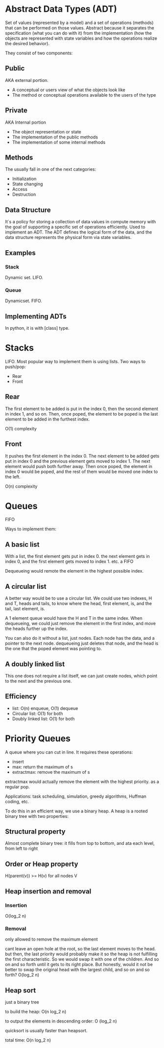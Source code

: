 # Abstract Data Types (ADT)

Set of values (represented by a model) and a set of operations (methods) that can be performed on those values. 
Abstract because it separates the specification (what you can do with it) from the implementation (how the objects are represented with state variables and how the operations realize the desired behavior).

They consist of two components: 
## Public
AKA external portion. 
* A conceptual or users view of what the objects look like
* The method or conceptual operations available to the users of the type

## Private
AKA Internal portion

* The object representation or state
* The implementation of the public methods
* The implementation of some internal methods

## Methods

The usually fall in one of the next categories: 
* Initialization
* State changing
* Access
* Destruction

## Data Structure

It´s a policy for storing a collection of data values in compute memory with the goal of supporting a specific set of operations efficiently.
Used to implement an ADT. 
The ADT defines the logical form of the data, and the data structure represents the physical form via state variables. 

## Examples
### Stack

Dynamic set. LIFO. 

### Queue

Dynamicset. FIFO.

## Implementing ADTs

In python, it is with [class] type.

# Stacks

LIFO.
Most popular way to implement them is using lists. 
Two ways to push/pop:
* Rear
* Front

## Rear
The first element to be added is put in the index 0, then the second element in index 1, and so on. 
Then, once poped, the element to be poped is the last element to be added in the furthest index.

O(1) complexity

## Front

It pushes the first element in the index 0. The next element to be added gets put in index 0 and the previous element gets moved to index 1. The next element would push both further away. 
Then once poped, the element in index 0 would be poped, and the rest of them would be moved one index to the left. 

O(n) complexity

# Queues

FIFO

Ways to implement them: 
## A basic list

With a list, the first element gets put in index 0. the next element gets in index 0, and the first element gets moved to index 1. etc. a FIFO

Dequeueing would remote the element in the highest possible index. 

## A circular list

A better way would be to use a circular list. 
We could use two indexes, H and T, heads and tails, to know where the head, first element, is, and the tail, last element, is. 

A 1 element queue would have the H and T in the same index. 
When dequeueing, we could just remove the element in the first index, and move the heads further up the index. 

You can also do it without a list, just nodes. Each node has the data, and a pointer to the next node. 
dequeueing just deletes that node, and the head is the one that the poped element was pointing to. 
## A doubly linked list

This one does not require a list itself, we can just create nodes, which point to the next and the previous one. 

## Efficiency
* list: O(n) enqueue, O(1) dequeue
* Circular list: O(1) for both
* Doubly linked list: O(1) for both

# Priority Queues

A queue where you can cut in line. 
It requires these operations: 
* insert
* max: return the maximum of s
* extractmax: remove the maximum of s

extractmax would actually remove the element with the highest priority. as a regular pop. 

Applications: 
task scheduling, simulation, greedy algorithms, Huffman coding, etc. 

To do this in an efficient way, we use a binary heap. 
A heap is a rooted binary tree with two properties:
## Structural property
Almost complete binary tree: it fills from top to bottom, and ata each level, from left to right

## Order or Heap property
H(parent(v)) >= H(v) for all nodes V

## Heap insertion and removal

### Insertion

O(log_2 n)

### Removal

only allowed to remove the maximum element

cant leave an open hole at the root, so the last element moves to the head. 
but then, the last priority would probably make it so the heap is not fulfilling the first characteristic. So we would swap it with one of the children. 
And so on and so forth until it gets to its right place. 
But honestly, would it not be better to swap the original head with the largest child, and so on and so forth? 
O(log_2 n)

## Heap sort

just a binary tree

to build the heap:
O(n log_2 n)

to output the elements in descending order:
O (log_2 n)

quicksort is usually faster than heapsort. 

total time: 
O(n log_2 n)